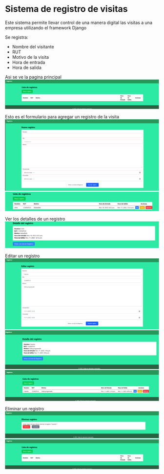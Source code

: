 # Sistema de registro de visitas

Este sistema permite llevar control de una manera digital las visitas a una empresa utilizando el framework Django

Se registra:
- Nombre del visitante
- RUT
- Motivo de la visita
- Hora de entrada
- Hora de salida

Asi se ve la pagina principal
![image URL](https://github.com/D-Carrasc0/Sistema-de-registro-de-visitas/blob/5ceb5b67fc0704c0388829b712f4c4b62c5f4fff/images/base.PNG)

Esto es el formulario para agregar un registro de la visita
![image URL](https://github.com/D-Carrasc0/Sistema-de-registro-de-visitas/blob/5ceb5b67fc0704c0388829b712f4c4b62c5f4fff/images/agregar.PNG)
![image URL](https://github.com/D-Carrasc0/Sistema-de-registro-de-visitas/blob/c8dd6a5aa35efc7a42abc1cc320b38075f83c546/images/creado.PNG)

Ver los detalles de un registro
![image URL](https://github.com/D-Carrasc0/Sistema-de-registro-de-visitas/blob/c8dd6a5aa35efc7a42abc1cc320b38075f83c546/images/detalles.PNG)

Editar un registro
![image URL](https://github.com/D-Carrasc0/Sistema-de-registro-de-visitas/blob/5ceb5b67fc0704c0388829b712f4c4b62c5f4fff/images/editar.PNG)
![image URL](https://github.com/D-Carrasc0/Sistema-de-registro-de-visitas/blob/5ceb5b67fc0704c0388829b712f4c4b62c5f4fff/images/editado.PNG)
![image URL](https://github.com/D-Carrasc0/Sistema-de-registro-de-visitas/blob/5ceb5b67fc0704c0388829b712f4c4b62c5f4fff/images/editado2.PNG)

Eliminar un registro
![image URL](https://github.com/D-Carrasc0/Sistema-de-registro-de-visitas/blob/5ceb5b67fc0704c0388829b712f4c4b62c5f4fff/images/eliminar.PNG)
![image URL](https://github.com/D-Carrasc0/Sistema-de-registro-de-visitas/blob/5ceb5b67fc0704c0388829b712f4c4b62c5f4fff/images/eliminado.PNG)
